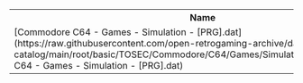 <table>
<tr><th>Name</th><th>Size</th></tr>
<tr><td>
[Commodore C64 - Games - Simulation - [PRG].dat](https://raw.githubusercontent.com/open-retrogaming-archive/dat-catalog/main/root/basic/TOSEC/Commodore/C64/Games/Simulation/[PRG]/Commodore C64 - Games - Simulation - [PRG].dat)
</td><td>89883</td></tr>
</table>
